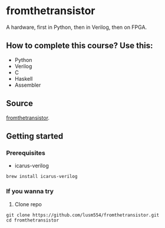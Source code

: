 # fromthetransistor

A hardware, first in Python, then in Verilog, then on FPGA.

## How to complete this course? Use this:
- Python
- Verilog
- С
- Haskell
- Assembler

## Source
[fromthetransistor](https://github.com/geohot/fromthetransistor).

## Getting started

### Prerequisites
- icarus-verilog

```shell
brew install icarus-verilog
```

### If you wanna try

1. Clone repo
```shell
git clone https://github.com/lusm554/fromthetransistor.git
cd fromthetransistor
```

